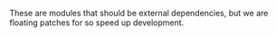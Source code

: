 These are modules that should be external dependencies, but we are floating patches for so speed up development.
